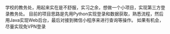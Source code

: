 学校的教务处，用起来实在是不舒服，实习之余，想做一个小项目，实现第三方登录教务处。
目前的项目思路是先用Python实现登录和数据获取，熟悉流程，然后用Java实现Web后台，最后对接到微信小程序来进行查询等操作。
如果有机会，尽量实现免VPN登录
